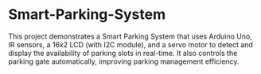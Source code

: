 # Smart-Parking-System
This project demonstrates a Smart Parking System that uses Arduino Uno, IR sensors, a 16x2 LCD (with I2C module), and a servo motor to detect and display the availability of parking slots in real-time. It also controls the parking gate automatically, improving parking management efficiency.
